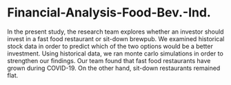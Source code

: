 # Financial-Analysis-Food-Bev.-Ind.
In the present study, the research team explores whether an investor should invest in a fast food restaurant or sit-down brewpub. We examined historical stock data in order to predict which of the two options would be a better investment. Using historical data, we ran monte carlo simulations in order to strengthen our findings. Our team found that fast food restaurants have grown during COVID-19. On the other hand, sit-down restaurants remained flat. 
